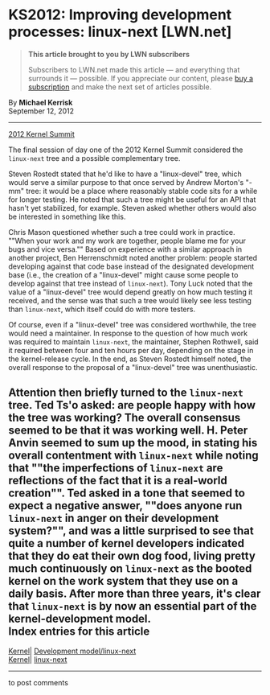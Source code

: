 # KS2012: Improving development processes: linux-next [LWN.net]

> **This article brought to you by LWN subscribers**
> 
> Subscribers to LWN.net made this article — and everything that surrounds it — possible. If you appreciate our content, please [buy a subscription](/Promo/nst-nag3/subscribe) and make the next set of articles possible. 

By **Michael Kerrisk**  
September 12, 2012 

* * *

[2012 Kernel Summit](/Articles/KernelSummit2012/)

The final session of day one of the 2012 Kernel Summit considered the `linux-next` tree and a possible complementary tree. 

Steven Rostedt stated that he'd like to have a "linux-devel" tree, which would serve a similar purpose to that once served by Andrew Morton's "-mm" tree: it would be a place where reasonably stable code sits for a while for longer testing. He noted that such a tree might be useful for an API that hasn't yet stabilized, for example. Steven asked whether others would also be interested in something like this. 

Chris Mason questioned whether such a tree could work in practice. ""When your work and my work are together, people blame me for your bugs and vice versa."" Based on experience with a similar approach in another project, Ben Herrenschmidt noted another problem: people started developing against that code base instead of the designated development base (i.e., the creation of a "linux-devel" might cause some people to develop against that tree instead of `linux-next`). Tony Luck noted that the value of a "linux-devel" tree would depend greatly on how much testing it received, and the sense was that such a tree would likely see less testing than `linux-next`, which itself could do with more testers. 

Of course, even if a "linux-devel" tree was considered worthwhile, the tree would need a maintainer. In response to the question of how much work was required to maintain `linux-next`, the maintainer, Stephen Rothwell, said it required between four and ten hours per day, depending on the stage in the kernel-release cycle. In the end, as Steven Rostedt himself noted, the overall response to the proposal of a "linux-devel" tree was unenthusiastic. 

Attention then briefly turned to the `linux-next` tree. Ted Ts'o asked: are people happy with how the tree was working? The overall consensus seemed to be that it was working well. H. Peter Anvin seemed to sum up the mood, in stating his overall contentment with `linux-next` while noting that ""the imperfections of `linux-next` are reflections of the fact that it is a real-world creation"". Ted asked in a tone that seemed to expect a negative answer, ""does anyone run `linux-next` in anger on their development system?"", and was a little surprised to see that quite a number of kernel developers indicated that they do eat their own dog food, living pretty much continuously on `linux-next` as the booted kernel on the work system that they use on a daily basis. After more than three years, it's clear that `linux-next` is by now an essential part of the kernel-development model.  
Index entries for this article  
---  
[Kernel](/Kernel/Index)| [Development model/linux-next](/Kernel/Index#Development_model-linux-next)  
[Kernel](/Kernel/Index)| [linux-next](/Kernel/Index#linux-next)  
  


* * *

to post comments 
